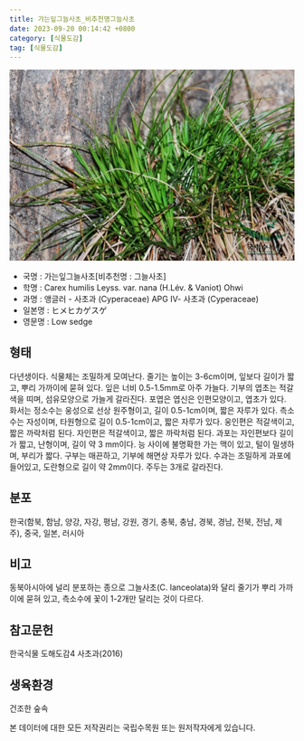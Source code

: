 ```yaml
---
title: 가는잎그늘사초_비추천명그늘사초
date: 2023-09-20 00:14:42 +0800
category: [식물도감]
tag: [식물도감]
---
```




![가는잎그늘사초[비추천명 : 그늘사초]](/assets/img/fileUpload/plants/basic/Cyperaceae/Carex/4902/4902_1_th2.jpg)
- 국명 : 가는잎그늘사초[비추천명 : 그늘사초]
- 학명 : Carex humilis Leyss. var. nana (H.Lév. & Vaniot) Ohwi
- 과명 : 앵글러 - 사초과 (Cyperaceae) APG Ⅳ- 사초과 (Cyperaceae)
- 일본명 : ヒメヒカゲスゲ
- 영문명 : Low sedge


## 형태
다년생이다. 식물체는 조밀하게 모여난다. 줄기는 높이는 3-6cm이며, 잎보다 길이가 짧고, 뿌리 가까이에 묻혀 있다. 잎은 너비 0.5-1.5mm로 아주 가늘다. 기부의 엽초는 적갈색을 띠며, 섬유모양으로 가늘게 갈라진다. 포엽은 엽신은 인편모양이고, 엽초가 있다. 화서는 정소수는 웅성으로 선상 원주형이고, 길이 0.5-1cm이며, 짧은 자루가 있다. 측소수는 자성이며, 타원형으로 길이 0.5-1cm이고, 짧은 자루가 있다. 웅인편은 적갈색이고, 짧은 까락처럼 된다. 자인편은 적갈색이고, 짧은 까락처럼 된다. 과포는 자인편보다 길이가 짧고, 난형이며, 길이 약 3 mm이다. 능 사이에 불명확한 가는 맥이 있고, 털이 밀생하며, 부리가 짧다. 구부는 매끈하고, 기부에 해면상 자루가 있다. 수과는 조밀하게 과포에 들어있고, 도란형으로 길이 약 2mm이다. 주두는 3개로 갈라진다.
## 분포
한국(함북, 함남, 양강, 자강, 평남, 강원, 경기, 충북, 충남, 경북, 경남, 전북, 전남, 제주), 중국, 일본, 러시아
## 비고
동북아시아에 널리 분포하는 종으로 그늘사초(C. lanceolata)와 달리 줄기가 뿌리 가까이에 묻혀 있고, 측소수에 꽃이 1-2개만 달리는 것이 다르다.
## 참고문헌
한국식물 도해도감4 사초과(2016)
## 생육환경
건조한 숲속






본 데이터에 대한 모든 저작권리는 국립수목원 또는 원저작자에게 있습니다.
